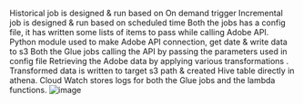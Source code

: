 Historical job is designed & run based on On demand trigger
Incremental job is designed & run based on scheduled time
Both the jobs has a config file, it has written some lists of items to pass while calling Adobe API.
Python module used to make Adobe API connection, get date & write data to s3
Both the Glue jobs calling the API by passing the parameters used in config file
Retrieving the Adobe data by applying various transformations .
Transformed data is written to target s3 path & created Hive table directly in athena.
Cloud Watch stores logs for both the Glue jobs and the lambda functions.
![image](https://github.com/user-attachments/assets/7cd4c642-cef3-4ee6-af8f-c8c7b3b50519)
